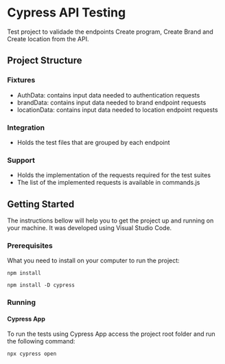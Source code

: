 # Cypress API Testing

Test project to validade the endpoints Create program, Create Brand and Create location from the API.

## Project Structure

### Fixtures

* AuthData: contains input data needed to authentication requests
* brandData: contains input data needed to brand endpoint requests
* locationData: contains input data needed to location endpoint requests

### Integration

* Holds the test files that are grouped by each endpoint

### Support

* Holds the implementation of the requests required for the test suites
* The list of the implemented requests is available in commands.js

## Getting Started

The instructions bellow will help you to get the project up and running on your machine. It was developed
using Visual Studio Code.

### Prerequisites

What you need to install on your computer to run the project:

```
npm install
```

```
npm install -D cypress
```

### Running

#### Cypress App
To run the tests using Cypress App access the project root folder and run the following command:

```
npx cypress open
```

